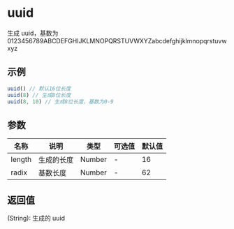 # uuid

生成 uuid，基数为 0123456789ABCDEFGHIJKLMNOPQRSTUVWXYZabcdefghijklmnopqrstuvwxyz

## 示例

```js
uuid() // 默认16位长度
uuid(8) // 生成8位长度
uuid(8, 10) // 生成8位长度，基数为0-9
```

## 参数

| 名称   | 说明       | 类型   | 可选值 | 默认值 |
| ------ | ---------- | ------ | ------ | ------ |
| length | 生成的长度 | Number | -      | 16     |
| radix  | 基数长度   | Number | -      | 62     |

## 返回值

(String): 生成的 uuid
